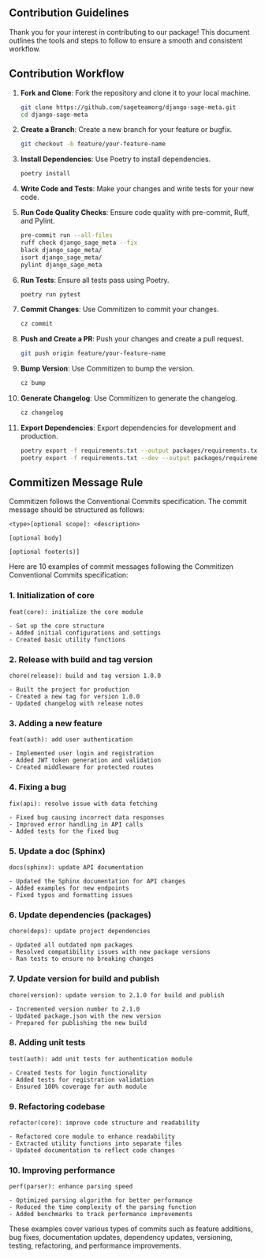 ## Contribution Guidelines

Thank you for your interest in contributing to our package! This document outlines the tools and steps to follow to ensure a smooth and consistent workflow.

## Contribution Workflow

1. **Fork and Clone**: Fork the repository and clone it to your local machine.
    ```bash
    git clone https://github.com/sageteamorg/django-sage-meta.git
    cd django-sage-meta
    ```

2. **Create a Branch**: Create a new branch for your feature or bugfix.
    ```bash
    git checkout -b feature/your-feature-name
    ```

3. **Install Dependencies**: Use Poetry to install dependencies.
    ```bash
    poetry install
    ```

4. **Write Code and Tests**: Make your changes and write tests for your new code.

5. **Run Code Quality Checks**: Ensure code quality with pre-commit, Ruff, and Pylint.
    ```bash
    pre-commit run --all-files
    ruff check django_sage_meta --fix
    black django_sage_meta/
    isort django_sage_meta/
    pylint django_sage_meta
    ```

6. **Run Tests**: Ensure all tests pass using Poetry.
    ```bash
    poetry run pytest
    ```

7. **Commit Changes**: Use Commitizen to commit your changes.
    ```bash
    cz commit
    ```

8. **Push and Create a PR**: Push your changes and create a pull request.
    ```bash
    git push origin feature/your-feature-name
    ```

9. **Bump Version**: Use Commitizen to bump the version.
    ```bash
    cz bump
    ```

10. **Generate Changelog**: Use Commitizen to generate the changelog.
    ```bash
    cz changelog
    ```

11. **Export Dependencies**: Export dependencies for development and production.
    ```bash
    poetry export -f requirements.txt --output packages/requirements.txt --without-hashes
    poetry export -f requirements.txt --dev --output packages/requirements-dev.txt --without-hashes
    ```

## Commitizen Message Rule

Commitizen follows the Conventional Commits specification. The commit message should be structured as follows:

```
<type>[optional scope]: <description>

[optional body]

[optional footer(s)]
```

Here are 10 examples of commit messages following the Commitizen Conventional Commits specification:

### 1. Initialization of core
```
feat(core): initialize the core module

- Set up the core structure
- Added initial configurations and settings
- Created basic utility functions
```

### 2. Release with build and tag version
```
chore(release): build and tag version 1.0.0

- Built the project for production
- Created a new tag for version 1.0.0
- Updated changelog with release notes
```

### 3. Adding a new feature
```
feat(auth): add user authentication

- Implemented user login and registration
- Added JWT token generation and validation
- Created middleware for protected routes
```

### 4. Fixing a bug
```
fix(api): resolve issue with data fetching

- Fixed bug causing incorrect data responses
- Improved error handling in API calls
- Added tests for the fixed bug
```

### 5. Update a doc (Sphinx)
```
docs(sphinx): update API documentation

- Updated the Sphinx documentation for API changes
- Added examples for new endpoints
- Fixed typos and formatting issues
```

### 6. Update dependencies (packages)
```
chore(deps): update project dependencies

- Updated all outdated npm packages
- Resolved compatibility issues with new package versions
- Ran tests to ensure no breaking changes
```

### 7. Update version for build and publish
```
chore(version): update version to 2.1.0 for build and publish

- Incremented version number to 2.1.0
- Updated package.json with the new version
- Prepared for publishing the new build
```

### 8. Adding unit tests
```
test(auth): add unit tests for authentication module

- Created tests for login functionality
- Added tests for registration validation
- Ensured 100% coverage for auth module
```

### 9. Refactoring codebase
```
refactor(core): improve code structure and readability

- Refactored core module to enhance readability
- Extracted utility functions into separate files
- Updated documentation to reflect code changes
```

### 10. Improving performance
```
perf(parser): enhance parsing speed

- Optimized parsing algorithm for better performance
- Reduced the time complexity of the parsing function
- Added benchmarks to track performance improvements
```

These examples cover various types of commits such as feature additions, bug fixes, documentation updates, dependency updates, versioning, testing, refactoring, and performance improvements.
